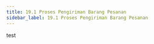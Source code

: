 ```yaml
---
title: 19.1 Proses Pengiriman Barang Pesanan
sidebar_label: 19.1 Proses Pengiriman Barang Pesanan
---
```

t﻿est